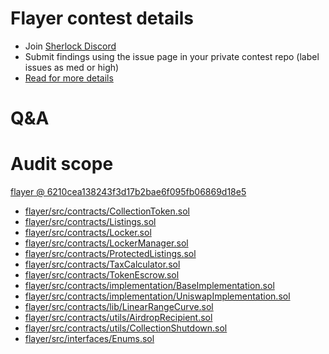 
# Flayer contest details

- Join [Sherlock Discord](https://discord.gg/MABEWyASkp)
- Submit findings using the issue page in your private contest repo (label issues as med or high)
- [Read for more details](https://docs.sherlock.xyz/audits/watsons)

# Q&A

# Audit scope


[flayer @ 6210cea138243f3d17b2bae6f095fb06869d18e5](https://github.com/flayerlabs/flayer/tree/6210cea138243f3d17b2bae6f095fb06869d18e5)
- [flayer/src/contracts/CollectionToken.sol](flayer/src/contracts/CollectionToken.sol)
- [flayer/src/contracts/Listings.sol](flayer/src/contracts/Listings.sol)
- [flayer/src/contracts/Locker.sol](flayer/src/contracts/Locker.sol)
- [flayer/src/contracts/LockerManager.sol](flayer/src/contracts/LockerManager.sol)
- [flayer/src/contracts/ProtectedListings.sol](flayer/src/contracts/ProtectedListings.sol)
- [flayer/src/contracts/TaxCalculator.sol](flayer/src/contracts/TaxCalculator.sol)
- [flayer/src/contracts/TokenEscrow.sol](flayer/src/contracts/TokenEscrow.sol)
- [flayer/src/contracts/implementation/BaseImplementation.sol](flayer/src/contracts/implementation/BaseImplementation.sol)
- [flayer/src/contracts/implementation/UniswapImplementation.sol](flayer/src/contracts/implementation/UniswapImplementation.sol)
- [flayer/src/contracts/lib/LinearRangeCurve.sol](flayer/src/contracts/lib/LinearRangeCurve.sol)
- [flayer/src/contracts/utils/AirdropRecipient.sol](flayer/src/contracts/utils/AirdropRecipient.sol)
- [flayer/src/contracts/utils/CollectionShutdown.sol](flayer/src/contracts/utils/CollectionShutdown.sol)
- [flayer/src/interfaces/Enums.sol](flayer/src/interfaces/Enums.sol)



